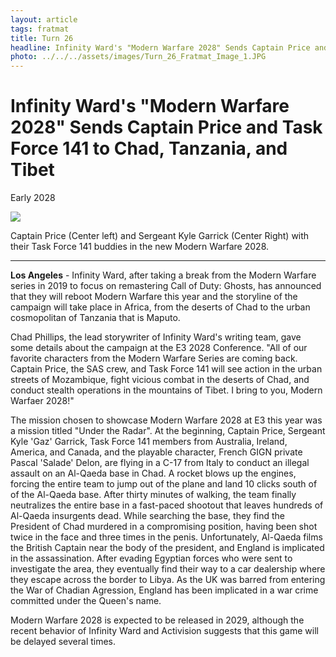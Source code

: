 ```yaml
---
layout: article
tags: fratmat
title: Turn 26
headline: Infinity Ward's "Modern Warfare 2028" Sends Captain Price and Task Force 141 to Chad, Tanzania, and Tibet
photo: ../../../assets/images/Turn_26_Fratmat_Image_1.JPG
---
```


# Infinity Ward's "Modern Warfare 2028" Sends Captain Price and Task Force 141 to Chad, Tanzania, and Tibet

Early 2028

<div class="main-image-container">
    <img src = "../../../assets/images/Turn_26_Fratmat_Image_1.JPG" id="container-image">
    <p id="image-caption">Captain Price (Center left) and Sergeant Kyle Garrick (Center Right) with their Task Force 141 buddies in the new Modern Warfare 2028.</p>
</div>

---

**Los Angeles** -  Infinity Ward, after taking a break from the Modern Warfare series in 2019 to focus on remastering Call of Duty: Ghosts, has announced that they will reboot Modern Warfare this year and the storyline of the campaign will take place in Africa, from the deserts of Chad to the urban cosmopolitan of Tanzania that is Maputo.

Chad Phillips, the lead storywriter of Infinity Ward's writing team, gave some details about the campaign at the E3 2028 Conference. "All of our favorite characters from the Modern Warfare Series are coming back. Captain Price, the SAS crew, and Task Force 141 will see action in the urban streets of Mozambique, fight vicious combat in the deserts of Chad, and conduct stealth operations in the mountains of Tibet. I bring to you, Modern Warfaer 2028!"

The mission chosen to showcase Modern Warfare 2028 at E3 this year was a mission titled "Under the Radar". At the beginning, Captain Price, Sergeant Kyle 'Gaz' Garrick, Task Force 141 members from Australia, Ireland, America, and Canada, and the playable character, French GIGN private Pascal 'Salade' Delon, are flying in a C-17 from Italy to conduct an illegal assault on an Al-Qaeda base in Chad. A rocket blows up the engines, forcing the entire team to jump out of the plane and land 10 clicks south of of the Al-Qaeda base. After thirty minutes of walking, the team finally neutralizes the entire base in a fast-paced shootout that leaves hundreds of Al-Qaeda insurgents dead. While searching the base, they find the President of Chad murdered in a compromising position, having been shot twice in the face and three times in the penis. Unfortunately, Al-Qaeda films the British Captain near the body of the president, and England is implicated in the assassination. After evading Egyptian forces who were sent to investigate the area, they eventually find their way to a car dealership where they escape across the border to Libya. As the UK was barred from entering the War of Chadian Agression, England has been implicated in a war crime committed under the Queen's name.

Modern Warfare 2028 is expected to be released in 2029, although the recent behavior of Infinity Ward and Activision suggests that this game will be delayed several times. 


